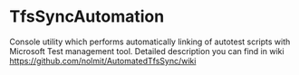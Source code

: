 # TfsSyncAutomation
Console utility which performs automatically linking of autotest scripts with Microsoft Test management tool.
Detailed description you can find in wiki https://github.com/nolmit/AutomatedTfsSync/wiki
